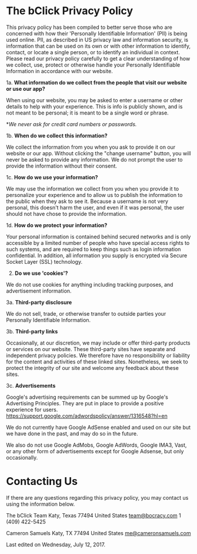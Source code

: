 # The bClick Privacy Policy

This privacy policy has been compiled to better serve those who are concerned with how their 'Personally Identifiable Information' (PII) is being used online. PII, as described in US privacy law and information security, is information that can be used on its own or with other information to identify, contact, or locate a single person, or to identify an individual in context. Please read our privacy policy carefully to get a clear understanding of how we collect, use, protect or otherwise handle your Personally Identifiable Information in accordance with our website.

1a. **What information do we collect from the people that visit our website or use our app?**

When using our website, you may be asked to enter a username or other details to help with your experience. This is info is publicly shown, and is not meant to be personal; it is meant to be a single word or phrase.

\**We never ask for credit card numbers or passwords.*

1b. **When do we collect this information?**

We collect the information from you when you ask to provide it on our website or our app. Without clicking the "change username" button, you will never be asked to provide any information. We do not prompt the user to provide the information without their consent.

1c. **How do we use your information?**

We may use the information we collect from you when you provide it to personalize your experience and to allow us to publish the information to the public when they ask to see it. Because a username is not very personal, this doesn't harm the user, and even if it was personal, the user should not have chose to provide the information.

1d. **How do we protect your information?**

Your personal information is contained behind secured networks and is only accessible by a limited number of people who have special access rights to such systems, and are required to keep things such as login information confidential. In addition, all information you supply is encrypted via Secure Socket Layer (SSL) technology.

2. **Do we use 'cookies'?**

We do not use cookies for anything including tracking purposes, and advertisement information.

3a. **Third-party disclosure**

We do not sell, trade, or otherwise transfer to outside parties your Personally Identifiable Information.

3b. **Third-party links**

Occasionally, at our discretion, we may include or offer third-party products or services on our website. These third-party sites have separate and independent privacy policies. We therefore have no responsibility or liability for the content and activities of these linked sites. Nonetheless, we seek to protect the integrity of our site and welcome any feedback about these sites.

3c. **Advertisements**

Google's advertising requirements can be summed up by Google's Advertising Principles. They are put in place to provide a positive experience for users. https://support.google.com/adwordspolicy/answer/1316548?hl=en 

We do not currently have Google AdSense enabled and used on our site but we have done in the past, and may do so in the future.

We also do not use Google AdMobs, Google AdWords, Google IMA3, Vast, or any other form of advertisements except for Google Adsense, but only occasionally.

# Contacting Us
If there are any questions regarding this privacy policy, you may contact us using the information below.

The bClick Team
Katy, Texas 77494
United States
team@bocracy.com
1 (409) 422-5425

Cameron Samuels
Katy, TX 77494
United States
me@cameronsamuels.com

Last edited on Wednesday, July 12, 2017.
